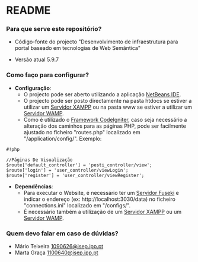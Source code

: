 # README #

### Para que serve este repositório? ###

* Código-fonte do projecto "Desenvolvimento de infraestrutura para portal baseado em tecnologias de Web Semântica"
+ Versão atual 5.9.7

### Como faço para configurar? ###

+ **Configuração**:
    *  O projecto pode ser aberto utilizando a aplicação [NetBeans IDE](https://netbeans.org/).
    *  O projecto pode ser posto directamente na pasta htdocs se estiver a utilizar um [Servidor XAMPP](https://www.apachefriends.org/index.html) ou na pasta www se estiver a utilizar um [Servidor WAMP](http://www.wampserver.com/en/).
    *  Como é utilizado o [Framework CodeIgniter](http://ellislab.com/codeigniter), caso seja necessário a alteração dos caminhos para as páginas PHP, pode ser facilmente ajustado no ficheiro "routes.php" localizado em "/application/config/". Exemplo:

```
#!php

//Páginas De Visualização
$route['default_controller'] = 'pesti_controller/view';
$route['login'] = 'user_controller/viewLogin';
$route['register'] = 'user_controller/viewRegister';

```


+ **Dependências**:
    *  Para executar o Website, é necessário ter um [Servidor Fuseki](https://jena.apache.org/documentation/serving_data/) e indicar o endereço (ex: http://localhost:3030/data) no ficheiro "connections.ini" localizado em "/configs/".
    *  É necessário também a utilização de um [Servidor XAMPP](https://www.apachefriends.org/index.html) ou um [Servidor WAMP](http://www.wampserver.com/en/).

### Quem devo falar em caso de dúvidas? ###

* Mário Teixeira [1090626@isep.ipp.pt](mailto:1090626@isep.ipp.pt)
* Marta Graça [1100640@isep.ipp.pt](mailto:1100640@isep.ipp.pt)